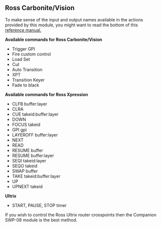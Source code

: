 ## Ross Carbonite/Vision

To make sense of the input and output names available in the actions provided by this module, you might want to read the bottom of this [reference manual.](http://help.rossvideo.com/carbonite-device/Topics/Protocol/RossTalk/CNT/RT-CNT-Comm.html)

**Available commands for Ross Carbonite/Vision**

* Trigger GPI
* Fire custom control
* Load Set
* Cut
* Auto Transition
* XPT
* Transition Keyer
* Fade to black

**Available commands for Ross Xpression**

* CLFB buffer:layer
* CLRA
* CUE takeid:buffer:layer
* DOWN
* FOCUS takeid
* GPI gpi
* LAYEROFF buffer:layer
* NEXT
* READ
* RESUME buffer
* RESUME buffer:layer
* SEQI takeid:layer
* SEQO takeid
* SWAP buffer
* TAKE takeid:buffer:layer
* UP
* UPNEXT takeid

**Ultrix**

* START, PAUSE, STOP timer

If you wish to control the Ross Ultrix router crosspoints then the Companion SWP-08 module is the best method.
